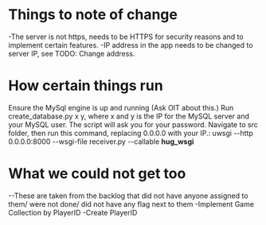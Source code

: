 # Things to note of change
 -The server is not https, needs to be HTTPS for security reasons and to implement certain features. 
 -IP address in the app needs to be changed to server IP, see TODO: Change address.

# How certain things run
Ensure the MySql engine is up and running (Ask OIT about this.)
Run create_database.py x y, where x and y is the IP for the MySQL server and your MySQL user. The script will ask you for your password. 
Navigate to src folder, then run this command, replacing 0.0.0.0 with your IP.:
uwsgi --http 0.0.0.0:8000 --wsgi-file receiver.py --callable __hug_wsgi__

# What we could not get too
--These are taken from the backlog that did not have anyone assigned to them/ were not done/ did not have any flag next to them
    -Implement Game Collection by PlayerID
    -Create PlayerID
